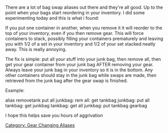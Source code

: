 There are a lot of bag swap aliases out there and they're all good. Up
to the point when your bags start reordering in your inventory. I did
some experimenting today and this is what i found:

If you put one container in another, when you remove it it will reorder
to the top of your inventory, even if you then remove gear. This will
force containers to stack, possibly filling your containers prematurely
and leaving you with 1/2 of a set in your inventory and 1/2 of your set
stacked neatly away. This is really annoying.

The fix is simple: put all your stuff into your junk bag, then remove
all, then get your gear container from your junk bag AFTER removing your
gear. Always leave your junk bag in your inventory so it is in the
bottom. Any other containers should stay in the junk bag while swaps are
made, then retrieved from the junk bag after the gear swap is finished.

Example:

alias removetank put all junkbag: rem all: get tankbag junkbag: put all
tankbag: get junkbag tankbag: get all junkbag: put tankbag gearbag

I hope this helps save you hours of aggrivation

[Category: Gear Changing
Aliases](Category:_Gear_Changing_Aliases "wikilink")

